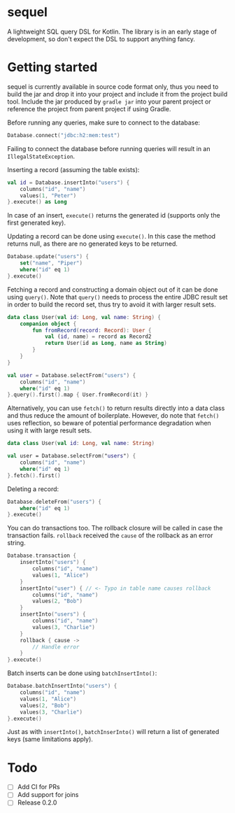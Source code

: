 # sequel

A lightweight SQL query DSL for Kotlin. The library is in an early stage of development, so don't expect the DSL to support anything fancy.
 
# Getting started

sequel is currently available in source code format only, thus you need to build the jar and drop it into your project and include it from the project build tool. Include the jar produced by `gradle jar` into your parent project or reference the project from parent project if using Gradle. 

Before running any queries, make sure to connect to the database:

```kotlin
Database.connect("jdbc:h2:mem:test")
```

Failing to connect the database before running queries will result in an `IllegalStateException`.

Inserting a record (assuming the table exists):

```kotlin
val id = Database.insertInto("users") {
    columns("id", "name")
    values(1, "Peter")
}.execute() as Long
```

In case of an insert, `execute()` returns the generated id (supports only the first generated key).

Updating a record can be done using `execute()`. In this case the method returns null, as there are no generated keys to be returned. 

```kotlin
Database.update("users") {
    set("name", "Piper")
    where("id" eq 1)
}.execute()
```

Fetching a record and constructing a domain object out of it can be done using `query()`. Note that `query()` needs to process the entire JDBC result set in order to build the record set, thus try to avoid it with larger result sets. 

```kotlin
data class User(val id: Long, val name: String) {
    companion object {
        fun fromRecord(record: Record): User {
            val (id, name) = record as Record2
            return User(id as Long, name as String)        
        }
    }
}

val user = Database.selectFrom("users") {
    columns("id", "name")
    where("id" eq 1)
}.query().first().map { User.fromRecord(it) }

```

Alternatively, you can use `fetch()` to return results directly into a data class and thus reduce the amount of boilerplate. However, do note that `fetch()` uses reflection, so beware of potential performance degradation when using it with large result sets. 

```kotlin
data class User(val id: Long, val name: String)

val user = Database.selectFrom("users") {
    columns("id", "name")
    where("id" eq 1)
}.fetch().first()

```

Deleting a record:

```kotlin
Database.deleteFrom("users") {
    where("id" eq 1)
}.execute()
```

You can do transactions too. The rollback closure will be called in case the transaction fails. `rollback` received the `cause` of the rollback as an error string. 

```kotlin
Database.transaction {
    insertInto("users") {
        columns("id", "name")
        values(1, "Alice")
    }
    insertInto("user") { // <- Typo in table name causes rollback
        columns("id", "name")
        values(2, "Bob")
    }
    insertInto("users") {
        columns("id", "name")
        values(3, "Charlie")
    }
    rollback { cause ->
        // Handle error
    }
}.execute()
```

Batch inserts can be done using `batchInsertInto()`:

```kotlin
Database.batchInsertInto("users") {
    columns("id", "name")
    values(1, "Alice")
    values(2, "Bob")
    values(3, "Charlie")
}.execute()
```

Just as with `insertInto()`, `batchInserInto()` will return a list of generated keys (same limitations apply).

# Todo

- [ ] Add CI for PRs
- [ ] Add support for joins
- [ ] Release 0.2.0
